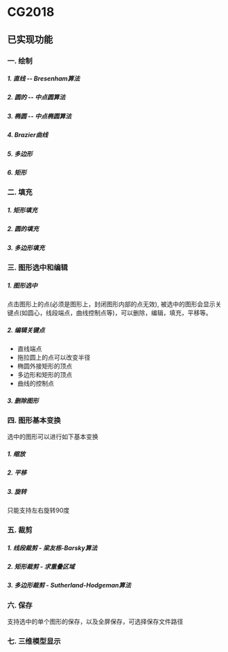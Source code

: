 # CG2018

## 已实现功能
### 一. 绘制
##### 1. 直线 -- Bresenham算法
##### 2. 圆的 -- 中点圆算法
##### 3. 椭圆 -- 中点椭圆算法
##### 4. Brazier曲线 
##### 5. 多边形 
##### 6. 矩形

### 二. 填充
##### 1. 矩形填充
##### 2. 圆的填充
##### 3. 多边形填充 

### 三. 图形选中和编辑
##### 1. 图形选中
点击图形上的点(必须是图形上，封闭图形内部的点无效), 被选中的图形会显示关键点(如圆心，线段端点，曲线控制点等)，可以删除，编辑，填充，平移等。
##### 2. 编辑关键点
* 直线端点
* 拖拉圆上的点可以改变半径
* 椭圆外接矩形的顶点
* 多边形和矩形的顶点
* 曲线的控制点
##### 3. 删除图形

### 四. 图形基本变换
选中的图形可以进行如下基本变换
##### 1. 缩放
##### 2. 平移
##### 3. 旋转
只能支持左右旋转90度

### 五. 裁剪
##### 1. 线段裁剪 - 梁友栋-Barsky算法
##### 2. 矩形裁剪 - 求重叠区域
##### 3. 多边形裁剪 - Sutherland-Hodgeman算法

### 六. 保存
支持选中的单个图形的保存，以及全屏保存，可选择保存文件路径

### 七. 三维模型显示
